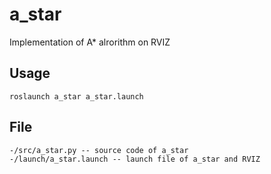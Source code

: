 # a_star
Implementation of A* alrorithm on RVIZ

## Usage
```
roslaunch a_star a_star.launch
```
## File 
    -/src/a_star.py -- source code of a_star
    -/launch/a_star.launch -- launch file of a_star and RVIZ 
